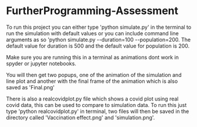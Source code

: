# FurtherProgramming-Assessment

To run this project you can either type 'python simulate.py' in the terminal to run the simulation with default
values or you can include command line arguments as so 'python simulate.py --duration=100 --population=200.
The default value for duration is 500 and the default value for population is 200.

Make sure you are running this in a terminal as animations dont work in spyder or jupyter notebooks.

You will then get two popups, one of the animation of the simulation and line plot and another with the final frame of the animation which is also saved as 'Final.png'

There is also a realcovidplot.py file which shows a covid plot using real covid data, this can be used to compare to simulation data. To run this just type 'python realcovidplot.py' in terminal, two files will then be saved in the directory called 'Vaccination effect.png' and 'simulation.png'.
